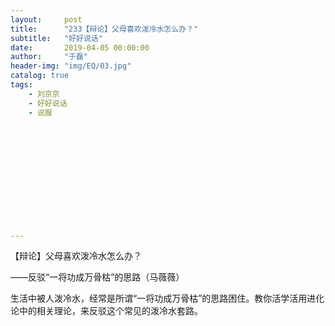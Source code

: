```yaml
---
layout:     post
title:      "233【辩论】父母喜欢泼冷水怎么办？"
subtitle:   "好好说话"
date:       2019-04-05 00:00:00
author:     "于磊"
header-img: "img/EQ/03.jpg"
catalog: true
tags:
    - 刘京京
    - 好好说话
    - 说服













---
```


【辩论】父母喜欢泼冷水怎么办？

——反驳“一将功成万骨枯”的思路（马薇薇）

 

生活中被人泼冷水，经常是所谓“一将功成万骨枯”的思路困住。教你活学活用进化论中的相关理论，来反驳这个常见的泼冷水套路。

